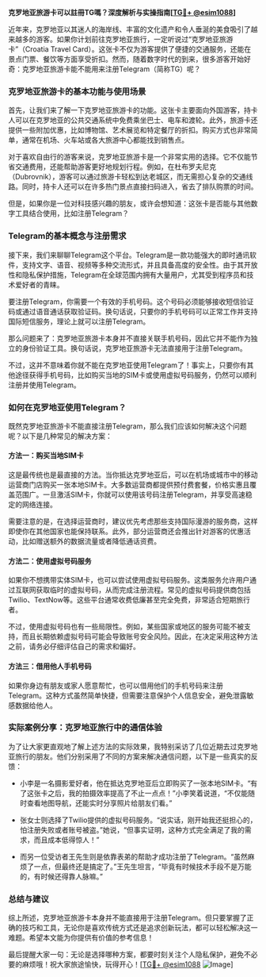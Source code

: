 **克罗地亚旅游卡可以註冊TG嗎？深度解析与实操指南[[TG💪+ @esim1088](https://t.me/s/esim1088)]**

近年来，克罗地亚以其迷人的海岸线、丰富的文化遗产和令人垂涎的美食吸引了越来越多的游客。如果你计划前往克罗地亚旅行，一定听说过“克罗地亚旅游卡”（Croatia Travel Card）。这张卡不仅为游客提供了便捷的交通服务，还能在景点门票、餐饮等方面享受折扣。然而，随着数字时代的到来，很多游客开始好奇：克罗地亚旅游卡能不能用来注册Telegram（简称TG）呢？

### 克罗地亚旅游卡的基本功能与使用场景

首先，让我们来了解一下克罗地亚旅游卡的功能。这张卡主要面向外国游客，持卡人可以在克罗地亚的公共交通系统中免费乘坐巴士、电车和渡轮。此外，旅游卡还提供一些附加优惠，比如博物馆、艺术展览和特定餐厅的折扣。购买方式也非常简单，通常在机场、火车站或各大旅游中心都能找到销售点。

对于喜欢自由行的游客来说，克罗地亚旅游卡是一个非常实用的选择。它不仅能节省交通费用，还能帮助游客更好地规划行程。例如，在杜布罗夫尼克（Dubrovnik），游客可以通过旅游卡轻松到达老城区，而无需担心复杂的交通线路。同时，持卡人还可以在许多热门景点直接扫码进入，省去了排队购票的时间。

但是，如果你是一位对科技感兴趣的朋友，或许会想知道：这张卡是否能与其他数字工具结合使用，比如注册Telegram？

### Telegram的基本概念与注册需求

接下来，我们来聊聊Telegram这个平台。Telegram是一款功能强大的即时通讯软件，支持文字、语音、视频等多种交流形式，并且具备高度的安全性。由于其开放性和隐私保护措施，Telegram在全球范围内拥有大量用户，尤其受到程序员和技术爱好者的青睐。

要注册Telegram，你需要一个有效的手机号码。这个号码必须能够接收短信验证码或通过语音通话获取验证码。换句话说，只要你的手机号码可以正常工作并支持国际短信服务，理论上就可以注册Telegram。

那么问题来了：克罗地亚旅游卡本身并不直接关联手机号码，因此它并不能作为独立的身份验证工具。换句话说，克罗地亚旅游卡无法直接用于注册Telegram。

不过，这并不意味着你就不能在克罗地亚使用Telegram了！事实上，只要你有其他途径获得手机号码，比如购买当地的SIM卡或使用虚拟号码服务，仍然可以顺利注册并使用Telegram。

### 如何在克罗地亚使用Telegram？

既然克罗地亚旅游卡不能直接注册Telegram，那么我们应该如何解决这个问题呢？以下是几种常见的解决方案：

#### 方法一：购买当地SIM卡

这是最传统也是最直接的方法。当你抵达克罗地亚后，可以在机场或城市中的移动运营商门店购买一张本地SIM卡。大多数运营商都提供预付费套餐，价格实惠且覆盖范围广。一旦激活SIM卡，你就可以使用该号码注册Telegram，并享受高速稳定的网络连接。

需要注意的是，在选择运营商时，建议优先考虑那些支持国际漫游的服务商，这样即使你在其他国家也能保持联系。此外，部分运营商还会推出针对游客的优惠活动，比如赠送额外的数据流量或者降低通话资费。

#### 方法二：使用虚拟号码服务

如果你不想携带实体SIM卡，也可以尝试使用虚拟号码服务。这类服务允许用户通过互联网获取临时的虚拟号码，从而完成注册流程。常见的虚拟号码提供商包括Twilio、TextNow等。这些平台通常收费低廉甚至完全免费，非常适合短期旅行者。

不过，使用虚拟号码也有一些局限性。例如，某些国家或地区的服务可能不被支持，而且长期依赖虚拟号码可能会导致账号安全风险。因此，在决定采用这种方法之前，请务必仔细评估自己的需求和偏好。

#### 方法三：借用他人手机号码

如果你身边有朋友或家人愿意帮忙，也可以借用他们的手机号码来注册Telegram。这种方式虽然简单快捷，但需要注意保护个人信息安全，避免泄露敏感数据给他人。

### 实际案例分享：克罗地亚旅行中的通信体验

为了让大家更直观地了解上述方法的实际效果，我特别采访了几位近期去过克罗地亚旅行的朋友。他们分别采用了不同的方案来解决通信问题，以下是一些真实的反馈：

- 小李是一名摄影爱好者，他在抵达克罗地亚后立即购买了一张本地SIM卡。“有了这张卡之后，我的拍摄效率提高了不止一点点！”小李笑着说道，“不仅能随时查看地图导航，还能实时分享照片给朋友们看。”

- 张女士则选择了Twilio提供的虚拟号码服务。“说实话，刚开始我还挺担心的，怕注册失败或者账号被盗。”她说，“但事实证明，这种方式完全满足了我的需求，而且成本低得惊人！”

- 而另一位受访者王先生则是依靠表弟的帮助才成功注册了Telegram。“虽然麻烦了一点，但最终还是搞定了。”王先生坦言，“毕竟有时候技术手段不是万能的，有时候还得靠人脉嘛。”

### 总结与建议

综上所述，克罗地亚旅游卡本身并不能直接用于注册Telegram。但只要掌握了正确的技巧和工具，无论你是喜欢传统方式还是追求创新玩法，都可以轻松解决这一难题。希望本文能为你提供有价值的参考信息！

最后提醒大家一句：无论是选择哪种方案，都要时刻关注个人隐私保护，避免不必要的麻烦哦！祝大家旅途愉快，玩得开心！[[TG💪+ @esim1088](https://t.me/s/esim1088) ![Image](https://i.postimg.cc/4NQfJmqS/Snipaste-2025-05-13-00-14-12.png)]
